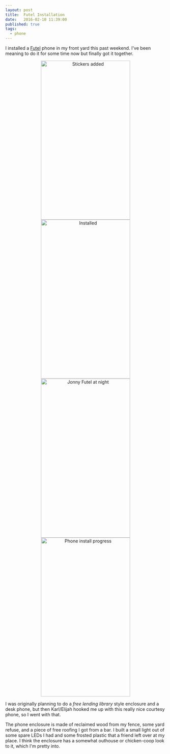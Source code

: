 ```yaml
---
layout: post
title:  Futel Installation
date:   2016-02-10 11:39:00
published: true
tags:
  - phone
---
```


I installed a [Futel](http://futel.net) phone in my front yard this past
weekend. I've been meaning to do it for some time now but finally got it
together.

<center>
<a data-flickr-embed="true"  href="https://www.flickr.com/photos/xnor/24816293321/in/dateposted-public/" title="Stickers added"><img src="https://farm2.staticflickr.com/1704/24816293321_ee6f03fc6b.jpg" width="280" height="500" alt="Stickers added"></a><a data-flickr-embed="true"  href="https://www.flickr.com/photos/xnor/24254850274/in/dateposted-public/" title="Installed"><img src="https://farm2.staticflickr.com/1542/24254850274_d5e0abd72a.jpg" width="280" height="500" alt="Installed"></a>
</center>

<!--more-->

<center>
<a data-flickr-embed="true"  href="https://www.flickr.com/photos/xnor/24592074470/in/dateposted-public/" title="Jonny Futel at night"><img src="https://farm2.staticflickr.com/1465/24592074470_6db9855754.jpg" width="280" height="500" alt="Jonny Futel at night"></a><a data-flickr-embed="true"  href="https://www.flickr.com/photos/xnor/24512715779/in/dateposted-public/" title="Phone install progress"><img src="https://farm2.staticflickr.com/1611/24512715779_cc3fdef7c5.jpg" width="280" height="500" alt="Phone install progress"></a>
</center>

I was originally planning to do a *free lending library* style enclosure and a
desk phone, but then Karl/Elijah hooked me up with this really nice courtesy
phone, so I went with that.

The phone enclosure is made of reclaimed wood from my fence, some yard refuse,
and a piece of free roofing I got from a bar. I built a small light out of
some spare LEDs I had and some frosted plastic that a friend left over at
my place. I think the enclosure has a somewhat outhouse or chicken-coop
look to it, which I'm pretty into.
